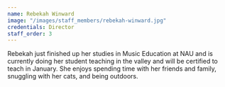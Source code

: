 ```yaml
---
name: Rebekah Winward
image: "/images/staff_members/rebekah-winward.jpg"
credentials: Director
staff_order: 3
---
```


Rebekah just finished up her studies in Music Education at NAU and is currently
doing her student teaching in the valley and will be certified to teach in
January. She enjoys spending time with her friends and family, snuggling with
her cats, and being outdoors.
